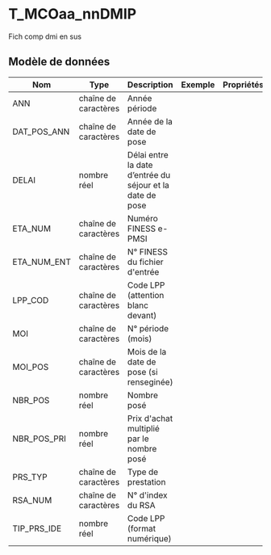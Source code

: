 # T_MCOaa_nnDMIP

Fich comp dmi en sus


## Modèle de données

|Nom|Type|Description|Exemple|Propriétés|
|-|-|-|-|-|
|ANN|chaîne de caractères|Année période|||
|DAT_POS_ANN|chaîne de caractères|Année de la date de pose|||
|DELAI|nombre réel|Délai entre la date d’entrée du séjour et la date de pose|||
|ETA_NUM|chaîne de caractères|Numéro FINESS e-PMSI|||
|ETA_NUM_ENT|chaîne de caractères|N° FINESS du fichier d'entrée|||
|LPP_COD|chaîne de caractères|Code LPP (attention blanc devant)|||
|MOI|chaîne de caractères|N° période (mois)|||
|MOI_POS|chaîne de caractères|Mois de la date de pose (si renseginée)|||
|NBR_POS|nombre réel|Nombre posé|||
|NBR_POS_PRI|nombre réel|Prix d'achat multiplié par le nombre posé|||
|PRS_TYP|chaîne de caractères|Type de prestation|||
|RSA_NUM|chaîne de caractères|N° d'index du RSA|||
|TIP_PRS_IDE|nombre réel|Code LPP (format numérique)|||
